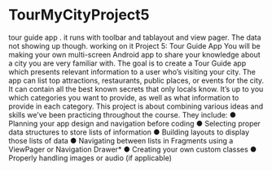 # TourMyCityProject5
tour guide app . it runs with toolbar and tablayout and view pager. The data not showing up though. working on it
Project 5: Tour Guide App
You will be making your own multi-screen Android app to share your knowledge about a city you are
very familiar with.
The goal is to create a Tour Guide app which presents relevant information to a user who’s visiting
your city. The app can list top attractions, restaurants, public places, or events for the city. It can contain
all the best known secrets that only locals know. It’s up to you which categories you want to provide, as
well as what information to provide in each category.
This project is about combining various ideas and skills we’ve been practicing throughout the course.
They include:
● Planning your app design and navigation before coding
● Selecting proper data structures to store lists of information
● Building layouts to display those lists of data
● Navigating between lists in Fragments using a ViewPager or Navigation Drawer*
● Creating your own custom classes
● Properly handling images or audio (if applicable)
